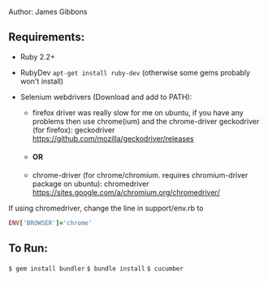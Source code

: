 Author: James Gibbons


## Requirements:
- Ruby 2.2+

- RubyDev `apt-get install ruby-dev`
(otherwise some gems probably won't install)

- Selenium webdrivers (Download and add to PATH):

    - firefox driver was really slow for me on ubuntu, if you have any problems then use chrome(ium) and the chrome-driver
geckodriver (for firefox): geckodriver https://github.com/mozilla/geckodriver/releases

    - #### OR

    - chrome-driver (for chrome/chromium. requires chromium-driver package on ubuntu): chromedriver https://sites.google.com/a/chromium.org/chromedriver/

If using chromedriver, change the line in support/env.rb to

```ruby
ENV['BROWSER']='chrome'
```


## To Run:
`$ gem install bundler`
`$ bundle install`
`$ cucumber`
